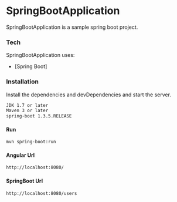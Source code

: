 # SpringBootApplication


SpringBootApplication is a sample spring boot project.

### Tech

SpringBootApplication uses:

* [Spring Boot]

### Installation

Install the dependencies and devDependencies and start the server.

```sh
JDK 1.7 or later
Maven 3 or later
spring-boot 1.3.5.RELEASE
```

#### Run
```sh
mvn spring-boot:run
```

#### Angular Url
```sh
http://localhost:8080/
```

#### SpringBoot Url
```sh
http://localhost:8080/users
```